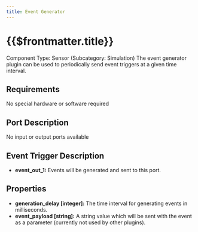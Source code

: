 ```yaml
---
title: Event Generator
---
```


# {{$frontmatter.title}}

Component Type: Sensor (Subcategory: Simulation) The event generator plugin can be used to periodically send event triggers at a given time interval.

## Requirements

No special hardware or software required

## Port Description

No input or output ports available

## Event Trigger Description

*   **event\_out\_1:** Events will be generated and sent to this port.

## Properties

*   **generation\_delay \[integer\]:** The time interval for generating events in milliseconds.
*   **event\_payload \[string\]:** A string value which will be sent with the event as a parameter (currently not used by other plugins).